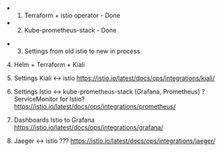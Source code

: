 + 1) Terraform + istio operator - Done
+ 2) Kube-prometheus-stack - Done
-  3) Settings from old istio to new in process
4) Helm + Terraform + Kiali 
5) Settings Kiali <-> istio https://istio.io/latest/docs/ops/integrations/kiali/
6) Settings Istio <-> kube-prometheus-stack (Grafana, Prometheus) ?ServiceMonitor for Istio?
    https://istio.io/latest/docs/ops/integrations/prometheus/

7) Dashboards Istio to Grafana https://istio.io/latest/docs/ops/integrations/grafana/
8) Jaeger <-> istio ??? https://istio.io/latest/docs/ops/integrations/jaeger/